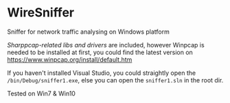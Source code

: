 # WireSniffer
Sniffer for network traffic analysing on Windows platform

*Sharppcap-related libs and drivers* are included, however Winpcap is needed to be installed at first, you could find the latest version on https://www.winpcap.org/install/default.htm 

If you haven't installed Visual Studio, you could straightly open the `/bin/Debug/sniffer1.exe`,
else you can open the `sniffer1.sln` in the root dir.

Tested on Win7 & Win10

